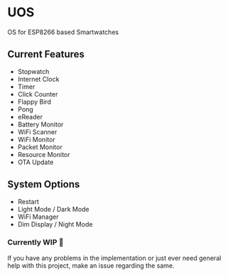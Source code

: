 # UOS
OS for ESP8266 based Smartwatches

## Current Features
- Stopwatch
- Internet Clock
- Timer
- Click Counter
- Flappy Bird
- Pong
- eReader
- Battery Monitor
- WiFi Scanner
- WiFi Monitor
- Packet Monitor
- Resource Monitor
- OTA Update

## System Options
- Restart
- Light Mode / Dark Mode
- WiFi Manager
- Dim Display / Night Mode


### Currently WIP 🚧

If you have any problems in the implementation or just ever need general help with this project, make an issue regarding the same.

